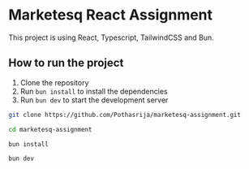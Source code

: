 # Marketesq React Assignment

This project is using React, Typescript, TailwindCSS and Bun.

## How to run the project

1. Clone the repository
2. Run `bun install` to install the dependencies
3. Run `bun dev` to start the development server

```bash
git clone https://github.com/Pothasrija/marketesq-assignment.git
```

```bash
cd marketesq-assignment
```

```bash
bun install
```

```bash
bun dev
```
